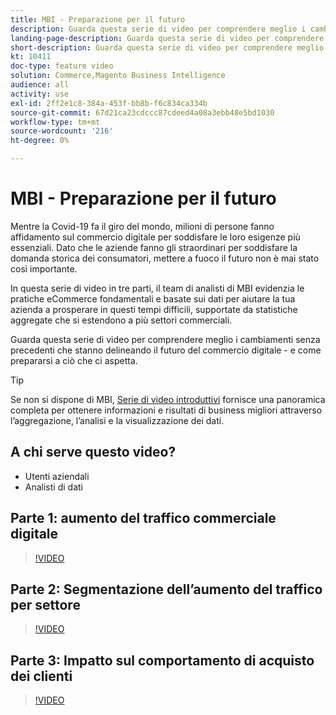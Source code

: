 ```yaml
---
title: MBI - Preparazione per il futuro
description: Guarda questa serie di video per comprendere meglio i cambiamenti senza precedenti che plasmano il futuro del commercio digitale.
landing-page-description: Guarda questa serie di video per comprendere meglio i cambiamenti senza precedenti che plasmano il futuro del commercio digitale.
short-description: Guarda questa serie di video per comprendere meglio i cambiamenti senza precedenti che plasmano il futuro del commercio digitale.
kt: 10411
doc-type: feature video
solution: Commerce,Magento Business Intelligence
audience: all
activity: use
exl-id: 2ff2e1c8-384a-453f-bb8b-f6c834ca334b
source-git-commit: 67d21ca23cdccc87cdeed4a08a3ebb48e5bd1030
workflow-type: tm+mt
source-wordcount: '216'
ht-degree: 0%

---
```


# MBI - Preparazione per il futuro

Mentre la Covid-19 fa il giro del mondo, milioni di persone fanno affidamento sul commercio digitale per soddisfare le loro esigenze più essenziali. Dato che le aziende fanno gli straordinari per soddisfare la domanda storica dei consumatori, mettere a fuoco il futuro non è mai stato così importante.

In questa serie di video in tre parti, il team di analisti di MBI evidenzia le pratiche eCommerce fondamentali e basate sui dati per aiutare la tua azienda a prosperare in questi tempi difficili, supportate da statistiche aggregate che si estendono a più settori commerciali.

Guarda questa serie di video per comprendere meglio i cambiamenti senza precedenti che stanno delineando il futuro del commercio digitale - e come prepararsi a ciò che ci aspetta.

>[!TIP]
>
>Se non si dispone di MBI, [Serie di video introduttivi](1-overview.md) fornisce una panoramica completa per ottenere informazioni e risultati di business migliori attraverso l’aggregazione, l’analisi e la visualizzazione dei dati.

## A chi serve questo video?

- Utenti aziendali
- Analisti di dati

## Parte 1: aumento del traffico commerciale digitale

>[!VIDEO](https://video.tv.adobe.com/v/342498?quality=12&learn=on)

## Parte 2: Segmentazione dell’aumento del traffico per settore

>[!VIDEO](https://video.tv.adobe.com/v/342499?quality=12&learn=on)

## Parte 3: Impatto sul comportamento di acquisto dei clienti

>[!VIDEO](https://video.tv.adobe.com/v/342500?quality=12&learn=on)
